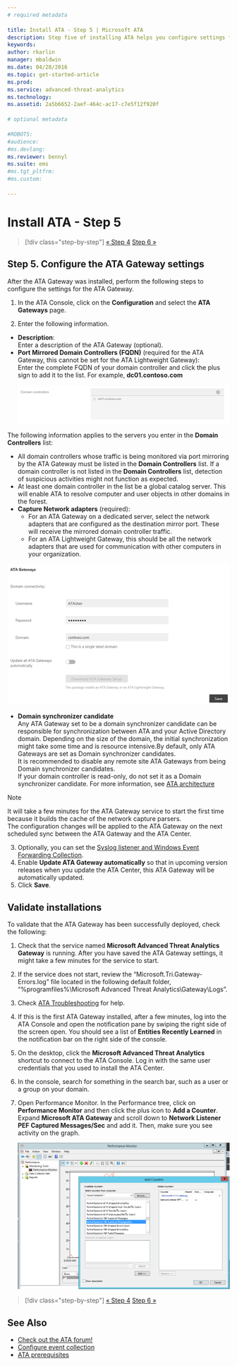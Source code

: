 ```yaml
---
# required metadata

title: Install ATA - Step 5 | Microsoft ATA
description: Step five of installing ATA helps you configure settings for your ATA Gateway.
keywords:
author: rkarlin
manager: mbaldwin
ms.date: 04/28/2016
ms.topic: get-started-article
ms.prod:
ms.service: advanced-threat-analytics
ms.technology:
ms.assetid: 2a5b6652-2aef-464c-ac17-c7e5f12f920f

# optional metadata

#ROBOTS:
#audience:
#ms.devlang:
ms.reviewer: bennyl
ms.suite: ems
#ms.tgt_pltfrm:
#ms.custom:

---
```


# Install ATA - Step 5

>[!div class="step-by-step"]
[« Step 4](install-ata-step4.md)
[Step 6 »](install-ata-step6.md)


## Step 5. Configure the ATA Gateway settings
After the ATA Gateway was installed, perform the following steps to configure the settings for the ATA Gateway.

1.  In the ATA Console, click on the **Configuration** and select the **ATA Gateways** page.

2.  Enter the following information.

  - **Description**: <br>Enter a description of the ATA Gateway (optional).
  - **Port Mirrored Domain Controllers (FQDN)** (required for the ATA Gateway, this cannot be set for the ATA Lightweight Gateway): <br>Enter the complete FQDN of your domain controller and click the plus sign to add it to the list. For example,  **dc01.contoso.com**<br /><br />![Example FDQN image](media/ATAGWDomainController.png)

The following information applies to the servers you enter in the **Domain Controllers** list:

- All domain controllers whose traffic is being monitored via port mirroring by the ATA Gateway must be listed in the **Domain Controllers** list. If a domain controller is not listed in the **Domain Controllers** list, detection of suspicious activities might not function as expected.
- At least one domain controller in the list be a global catalog server. This will enable ATA to resolve computer and user objects in other domains in the forest.
- **Capture Network adapters** (required):<br>
	 - For an ATA Gateway on a dedicated server, select the network adapters that are configured as the destination mirror port. These will receive the mirrored domain controller traffic.
	 - For an ATA Lightweight Gateway, this should be all the network adapters that are used for communication with other computers in your organization.

![Configure gateway settings image](media/ATA-Config-GW-Settings.jpg)

 - **Domain synchronizer candidate**<br>
Any ATA Gateway set to be a domain synchronizer candidate can be responsible for synchronization between ATA and your Active Directory domain. Depending on the size of the domain, the initial synchronization might take some time and is resource intensive.By default, only ATA Gateways are set as Domain synchronizer candidates. <br>It is recommended to disable any remote site ATA Gateways from being Domain synchronizer candidates.<br>If your domain controller is read-only, do not set it as a Domain synchronizer candidate. For more information, see [ATA architecture](/advanced-threat-analytics/plan-design/ata-architecture#ata-lightweight-gateway-features)

> [!NOTE] 
> It will take a few minutes for the ATA Gateway service to start the first time because it builds the cache of the network capture parsers.<br>
> The configuration changes will be applied to the ATA Gateway on the next scheduled sync between the ATA Gateway and the ATA Center.



	

3. Optionally, you can set the [Syslog listener and Windows Event Forwarding Collection](configure-event-collection.md). 
4. Enable **Update ATA Gateway automatically** so that in upcoming version releases when you update the ATA Center, this ATA Gateway will be automatically updated.
3.  Click **Save**.


## Validate installations
To validate that the ATA Gateway has been successfully deployed, check the following:

1.  Check that the service named **Microsoft Advanced Threat Analytics Gateway** is running. After you have saved the ATA Gateway settings, it might take a few minutes for the service to start.

2.  If the service does not start, review the “Microsoft.Tri.Gateway-Errors.log” file located in the following default folder, “%programfiles%\Microsoft Advanced Threat Analytics\Gateway\Logs”.

3.  Check [ATA Troubleshooting](/advanced-threat-analytics/troubleshoot/troubleshooting-ata-known-errors) for help.

4.  If this is the first ATA Gateway installed, after a few minutes, log into the ATA Console and open the notification pane by swiping the right side of the screen open. You should see a list of **Entities Recently Learned** in the notification bar on the right side of the console.

5.  On the desktop, click the **Microsoft Advanced Threat Analytics** shortcut to connect to the ATA Console. Log in with the same user credentials that you used to install the ATA Center.
6.  In the console, search for something in the search bar, such as a user or a group on your domain.
7.  Open Performance Monitor. In the Performance tree, click on **Performance Monitor** and then click the plus icon to **Add a Counter**. Expand **Microsoft ATA Gateway** and scroll down to **Network Listener PEF Captured Messages/Sec** and add it. Then, make sure you see activity on the graph.

    ![Add performance counters image](media/ATA-performance-monitoring-add-counters.png)


>[!div class="step-by-step"]
[« Step 4](install-ata-step4.md)
[Step 6 »](install-ata-step6.md)

## See Also

- [Check out the ATA forum!](https://social.technet.microsoft.com/Forums/security/home?forum=mata)
- [Configure event collection](configure-event-collection.md)
- [ATA prerequisites](/advanced-threat-analytics/plan-design/ata-prerequisites)

